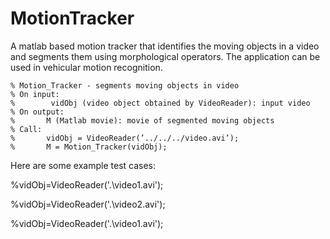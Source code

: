 # MotionTracker
A matlab based motion tracker that identifies the moving objects in a video and segments them using morphological operators. The application can be used in vehicular motion recognition.

    % Motion_Tracker - segments moving objects in video
    % On input:
    %        vidObj (video object obtained by VideoReader): input video
    % On output:
    %       M (Matlab movie): movie of segmented moving objects
    % Call:
    %       vidObj = VideoReader(’../../../video.avi’);
    %       M = Motion_Tracker(vidObj);

Here are some example test cases:

%vidObj=VideoReader('.\video1.avi');

%vidObj=VideoReader('.\video2.avi');

%vidObj=VideoReader('.\video1.avi');
